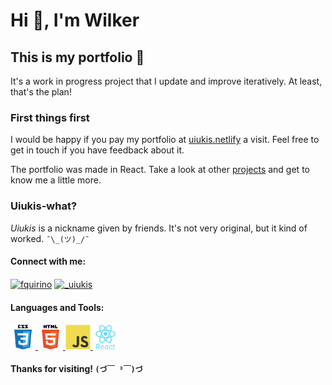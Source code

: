 # Hi 👋, I'm Wilker

## This is my portfolio :information_desk_person:
It's a work in progress project that I update and improve iteratively. At least, that's the plan!

### First things first
I would be happy if you pay my portfolio at [uiukis.netlify](http://uiukis.netlify.app/) a visit. Feel free to get in touch if you have feedback about it.

The portfolio was made in React. Take a look at other [projects](https://github.com/uiukis?tab=repositories) and get to know me a little more.

### Uiukis-what?
*Uiukis* is a nickname given by friends. It's not very original, but it kind of worked.  `¯\_(ツ)_/¯`

#### Connect with me:
<p align="left">
<a href="https://linkedin.com/in/fquirino" target="blank"><img align="center" src="https://raw.githubusercontent.com/rahuldkjain/github-profile-readme-generator/master/src/images/icons/Social/linked-in-alt.svg" alt="fquirino" height="30" width="40" /></a>
<a href="https://instagram.com/_uiukis" target="blank"><img align="center" src="https://raw.githubusercontent.com/rahuldkjain/github-profile-readme-generator/master/src/images/icons/Social/instagram.svg" alt="_uiukis" height="30" width="40" /></a>
</p>

#### Languages and Tools:
<p align="left"> <a href="https://www.w3schools.com/css/" target="_blank"> <img src="https://raw.githubusercontent.com/devicons/devicon/master/icons/css3/css3-original-wordmark.svg" alt="css3" width="40" height="40"/> </a> <a href="https://www.w3.org/html/" target="_blank"> <img src="https://raw.githubusercontent.com/devicons/devicon/master/icons/html5/html5-original-wordmark.svg" alt="html5" width="40" height="40"/> </a> <a href="https://developer.mozilla.org/en-US/docs/Web/JavaScript" target="_blank"> <img src="https://raw.githubusercontent.com/devicons/devicon/master/icons/javascript/javascript-original.svg" alt="javascript" width="40" height="40"/> </a> <a href="https://reactjs.org/" target="_blank"> <img src="https://raw.githubusercontent.com/devicons/devicon/master/icons/react/react-original-wordmark.svg" alt="react" width="40" height="40"/> </a> </p>


#### **Thanks for visiting! `(づ￣ ³￣)づ`**
